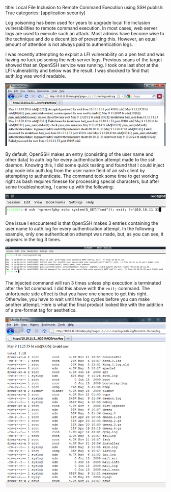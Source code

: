 title: Local File Inclusion to Remote Command Execution using SSH
publish: True
categories: [application security]

Log poisoning has been used for years to upgrade local file inclusion vulnerabilities to remote command execution. In most cases, web server logs are used to execute such an attack. Most admins have become wise to the technique and do a decent job of preventing this. However, an equal amount of attention is not always paid to authentication logs.

<!-- READMORE -->

I was recently attempting to exploit a LFI vulnerability on a pen test and was having no luck poisoning the web server logs. Previous scans of the target showed that an OpenSSH service was running. I took one last shot at the LFI vulnerability and below was the result. I was shocked to find that auth.log was world readable.

[![](/static/images/posts/lfi_rce_orig_auth.png)](/static/images/posts/lfi_rce_orig_auth.png)

By default, OpenSSH makes an entry (consisting of the user name and other data) to auth.log for every authentication attempt made to the ssh daemon. Knowing this, I did some quick testing and found that I could inject php code into auth.log from the user name field of an ssh client by attempting to authenticate. The command took some time to get working right as bash requires finesse for processing special characters, but after some troubleshooting, I came up with the following:

[![](/static/images/posts/lfi_rce_cmd.png)](/static/images/posts/lfi_rce_cmd.png)

One issue I encountered is that OpenSSH makes 3 entries containing the user name to auth.log for every authentication attempt. In the following example, only one authentication attempt was made, but, as you can see, it appears in the log 3 times.

[![](/static/images/posts/lfi_rce_log.png)](/static/images/posts/lfi_rce_log.png)

The injected command will run 3 times unless php execution is terminated after the 1st command. I did this above with the `exit;` command. The unfortunate side effect is that you have one chance to get this right. Otherwise, you have to wait until the log cycles before you can make another attempt. Here is what the final product looked like with the addition of a pre-format tag for aesthetics.

[![](/static/images/posts/lfi_rce_output.png)](/static/images/posts/lfi_rce_output.png)
